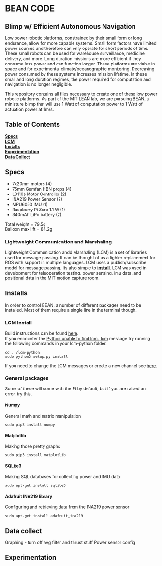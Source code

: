 # BEAN  CODE
## Blimp w/ Efficient Autonomous Navigation
Low power robotic platforms, constrained by their small form or long endurance, allow for more capable systems. Small form factors have limited power sources and therefore can only operate for short periods of time. These small robots can be used for warehouse surveillance, medicine delivery, and more. Long duration missions are more efficient if they consume less power and can function longer. These platforms are viable in space and for experimental climate/oceanographic monitoring. Decreasing power consumed by these systems increases mission lifetime. In these small and long duration regimes, the power required for computation and navigation is no longer negligible. 

This repository contains all files necessary to create one of these low power robotic platforms. As part of the MIT LEAN lab, we are pursuing BEAN, a miniature blimp that will use 1 Watt of computation power to 1 Watt of actuation power at 1m/s.

## Table of Contents  
**[Specs](#specs)**<br>
**[LCM](#lightweight-communication-and-marshaling)**<br>
**[Installs](#installs)**<br>
**[Experimentation](#experimentation)**<br>
**[Data Collect](#data-collect)**<br>

## Specs
- 7x20mm motors (4)
- 75mm Gemfan HBN props (4)
- L9110s Motor Controller (2)
- INA219 Power Sensor (2)
- MPU6050 IMU (1)
- Raspberry Pi Zero 1.1 W (1)
- 340mAh LiPo battery (2)

Total weight = 79.5g <br>
Balloon max lift = 84.2g

### Lightweight Communication and Marshaling
Lightweight Communication andd Marshaling (LCM) is a set of libraries used for message passing. It can be thought of as a lighter replacement for ROS with support in multiple languages. LCM uses a publish/subscribe model for message passing. Its also simple to **[install](#lcm-install)**. LCM was used in development for teleoperation testing, power sensing, imu data, and positional data in the MIT motion capture room.
## Installs
In order to control BEAN, a number of different packages need to be installed. Most of them require a single line in the terminal though.
### **LCM Install**
Build instructions can be found [here](https://lcm-proj.github.io/build_instructions.html). <br>
If you encounter the [Python unable to find lcm._lcm](https://github.com/lcm-proj/lcm/issues/299) message try running the following commands in your lcm-python folder.
```
cd ../lcm-python
sudo python3 setup.py install
```
If you need to change the LCM messages or create a new channel see [here](https://lcm-proj.github.io/tut_lcmgen.html).
### **General packages**
Some of these will come with the Pi by default, but if you are raised an error, try this.
#### Numpy
General math and matrix manipulation
```
sudo pip3 install numpy
```
#### Matplotlib
Making those pretty graphs
```
sudo pip3 install matplotlib
```
#### SQLite3
Making SQL databases for collecting power and IMU data
```
sudo apt-get install sqlite3
```
#### Adafruit INA219 library
Configuring and retrieving data from the INA219 power sensor
```
sudo apt-get install adafruit_ina219
```
## Data collect
Graphing - turn off avg filter and thrust stuff
Power sensor config
## Experimentation
